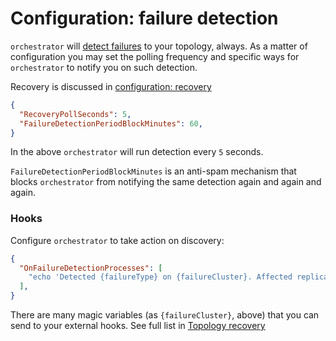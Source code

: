 # Configuration: failure detection

`orchestrator` will [detect failures](topology-recovery.md) to your topology, always. As a matter of configuration you may set the polling frequency and specific ways for `orchestrator` to notify you on such detection.

Recovery is discussed in [configuration: recovery](configuration-recovery.md)

```json
{
  "RecoveryPollSeconds": 5,
  "FailureDetectionPeriodBlockMinutes": 60,
}
```

In the above `orchestrator` will run detection every `5` seconds.

`FailureDetectionPeriodBlockMinutes` is an anti-spam mechanism that blocks `orchestrator` from notifying the same detection again and again and again.

### Hooks

Configure `orchestrator` to take action on discovery:

```json
{
  "OnFailureDetectionProcesses": [
    "echo 'Detected {failureType} on {failureCluster}. Affected replicas: {countReplicas}' >> /tmp/recovery.log"
  ],
}
```

There are many magic variables (as `{failureCluster}`, above) that you can send to your external hooks. See full list in [Topology recovery](topology-recovery.md)
